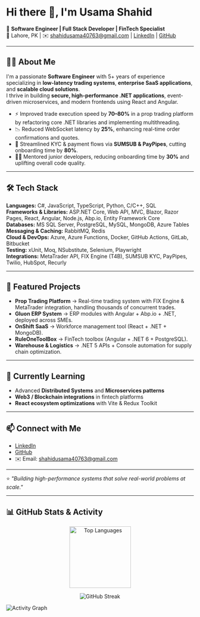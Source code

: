 # Hi there 👋, I'm Usama Shahid

🚀 **Software Engineer | Full Stack Developer | FinTech Specialist**  
📍 Lahore, PK | ✉️ shahidusama40763@gmail.com | [LinkedIn](https://www.linkedin.com/in/usama-shahid-dev/) | [GitHub](https://github.com/shadev256)

---

## 👨‍💻 About Me
I'm a passionate **Software Engineer** with 5+ years of experience specializing in **low-latency trading systems**, **enterprise SaaS applications**, and **scalable cloud solutions**.  
I thrive in building **secure, high-performance .NET applications**, event-driven microservices, and modern frontends using React and Angular.

- ⚡ Improved trade execution speed by **70–80%** in a prop trading platform by refactoring core .NET libraries and implementing multithreading.  
- 📉 Reduced WebSocket latency by **25%**, enhancing real-time order confirmations and quotes.  
- 🔐 Streamlined KYC & payment flows via **SUMSUB & PayPipes**, cutting onboarding time by **80%**.  
- 👨‍🏫 Mentored junior developers, reducing onboarding time by **30%** and uplifting overall code quality.  

---

## 🛠️ Tech Stack

**Languages:** C#, JavaScript, TypeScript, Python, C/C++, SQL  
**Frameworks & Libraries:** ASP.NET Core, Web API, MVC, Blazor, Razor Pages, React, Angular, Node.js, Abp.io, Entity Framework Core  
**Databases:** MS SQL Server, PostgreSQL, MySQL, MongoDB, Azure Tables  
**Messaging & Caching:** RabbitMQ, Redis  
**Cloud & DevOps:** Azure, Azure Functions, Docker, GitHub Actions, GitLab, Bitbucket  
**Testing:** xUnit, Moq, NSubstitute, Selenium, Playwright  
**Integrations:** MetaTrader API, FIX Engine (T4B), SUMSUB KYC, PayPipes, Twilio, HubSpot, Recurly  

---

## 📂 Featured Projects

- **Prop Trading Platform** → Real-time trading system with FIX Engine & MetaTrader integration, handling thousands of concurrent trades.  
- **Gluon ERP System** → ERP modules with Angular + Abp.io + .NET, deployed across SMEs.  
- **OnShift SaaS** → Workforce management tool (React + .NET + MongoDB).  
- **RuleOneToolBox** → FinTech toolbox (Angular + .NET 6 + PostgreSQL).  
- **Warehouse & Logistics** → .NET 5 APIs + Console automation for supply chain optimization.  

---

## 🌱 Currently Learning
- Advanced **Distributed Systems** and **Microservices patterns**  
- **Web3 / Blockchain integrations** in fintech platforms  
- **React ecosystem optimizations** with Vite & Redux Toolkit  

---

## 📫 Connect with Me
- [LinkedIn](https://www.linkedin.com/in/usama-shahid-dev/)  
- [GitHub](https://github.com/shadev256)  
- ✉️ Email: shahidusama40763@gmail.com  

---

⭐️ *"Building high-performance systems that solve real-world problems at scale."*  

---

## 📊 GitHub Stats & Activity

<p align="center">
  <!-- Top Languages -->
  <img src="https://github-readme-stats.vercel.app/api/top-langs/?username=shadev256&layout=compact" alt="Top Languages" height="165" />
</p>

<p align="center">
  <!-- Streak (continuous days of contributions) -->
  <img src="https://streak-stats.demolab.com?user=shadev256" alt="GitHub Streak" />
</p>

<!-- Activity Graph (recent contribution graph) -->
![Activity Graph](https://github-readme-activity-graph.vercel.app/graph?username=shadev256&theme=github)


